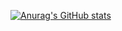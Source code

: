 [![Anurag's GitHub stats](https://github-readme-stats.vercel.app/api?username=dllobuz&theme=dark)](https://github.com/anuraghazra/github-readme-stats)
